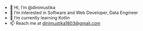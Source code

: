 - 👋 Hi, I’m @dinimustika
- 👀 I’m interested in Software and Web Developer, Data Engineer
- 🌱 I’m currently learning Kotlin
- 📫 Reach me at dinimustika1803@gmail.com

<!---
dinimustika/dinimustika is a ✨ special ✨ repository because its `README.md` (this file) appears on your GitHub profile.
You can click the Preview link to take a look at your changes.
--->
